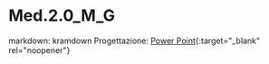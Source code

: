 # Med.2.0_M_G
markdown: kramdown
Progettazione: 
[Power Point](https://docs.google.com/presentation/d/1okUKODtR7Pw4qLFnotLPfXb3w0dk7gT_Dq46Ibgv0mU/edit?usp=sharing){:target="_blank" rel="noopener"}
